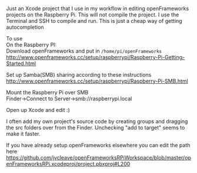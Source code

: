 Just an Xcode project that I use in my workflow in editing openFrameworks projects on the Raspberry Pi. 
This will not compile the project. I use the Terminal and SSH to compile and run. This is just a cheap way of getting autocompletion

To use   
On the Raspberry PI:   
Download openFrameworks and put in `/home/pi/openFrameworks`   
http://www.openframeworks.cc/setup/raspberrypi/Raspberry-Pi-Getting-Started.html

Set up Samba(SMB) sharing according to these instructions   
http://www.openframeworks.cc/setup/raspberrypi/Raspberry-Pi-SMB.html

Mount the Raspberry Pi over SMB   
Finder->Connect to Server->smb://raspberrypi.local

Open up Xcode and edit :)

I often add my own project's source code by creating groups and dragging the src folders over from the Finder. Unchecking "add to target" seems to make it faster.

If you have already setup openFrameworks elsewhere you can edit the path here 
https://github.com/jvcleave/openFrameworksRPiWorkspace/blob/master/openFrameworksRPi.xcodeproj/project.pbxproj#L200



